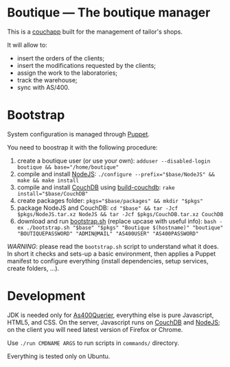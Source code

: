 # Boutique — The boutique manager

This is a [couchapp][] built for the management of tailor's shops.

It will allow to:

* insert the orders of the clients;
* insert the modifications requested by the clients;
* assign the work to the laboratories;
* track the warehouse;
* sync with AS/400.

# Bootstrap

System configuration is managed through [Puppet][].

You need to boostrap it with the following procedure:

1. create a boutique user (or use your own): `adduser --disabled-login boutique && base="/home/boutique"`
2. compile and install [NodeJS][]: `./configure --prefix="$base/NodeJS" && make && make install`
3. compile and install [CouchDB][] using [build-couchdb][]: `rake install="$base/CouchDB"`
4. create packages folder: `pkgs="$base/packages" && mkdir "$pkgs"`
5. package NodeJS and CouchDB: `cd "$base" && tar -Jcf $pkgs/NodeJS.tar.xz NodeJS && tar -Jcf $pkgs/CouchDB.tar.xz CouchDB`
6. download and run [bootstrap.sh][] (replace upcase with useful info): `bash -ex ./bootstrap.sh "$base" "$pkgs" "Boutique $(hostname)" "boutique" "BOUTIQUEPASSWORD" "ADMIN@MAIL" "AS400USER" "AS400PASSWORD"`

*WARNING*: please read the `bootstrap.sh` script to understand what it does. In short it checks and sets-up a basic environment, then applies a Puppet manifest to configure everything (install dependencies, setup services, create folders, ...).

# Development

JDK is needed only for [As400Querier][], everything else is pure Javascript, HTML5, and CSS. On the server, Javascript runs on [CouchDB][] and [NodeJS][]; on the client you will need latest version of Firefox or Chrome.

Use `./run CMDNAME ARGS` to run scripts in `commands/` directory.

Everything is tested only on Ubuntu.

[couchapp]: http://couchapp.org/
[maven]: http://maven.apache.org/
[nodejs]: http://nodejs.org/
[couchdb]: http://couchdb.apache.org/
[puppet]: http://puppetlabs.com/
[build-couchdb]: https://github.com/iriscouch/build-couchdb
[bootstrap.sh]: https://github.com/marcenuc/boutique/raw/master/bootstrap.sh
[as400querier]: https://github.com/marcenuc/As400Querier
